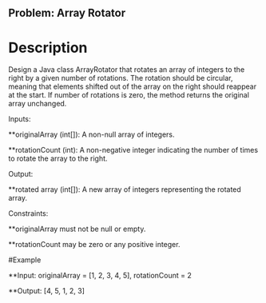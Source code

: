 ## Problem: Array Rotator

# Description

Design a Java class ArrayRotator that rotates an array of integers to the right by a given number of rotations. 
The rotation should be circular, meaning that elements shifted out of the array on the right should reappear at the start.
If number of rotations is zero, the method returns the original array unchanged.


Inputs:

**originalArray (int[]): A non-null array of integers.

**rotationCount (int): A non-negative integer indicating the number of times to rotate the array to the right.


Output:

**rotated array (int[]): A new array of integers representing the rotated array.


Constraints:

**originalArray must not be null or empty.

**rotationCount may be zero or any positive integer.


#Example

**Input: originalArray = [1, 2, 3, 4, 5], rotationCount = 2

**Output:  [4, 5, 1, 2, 3]



